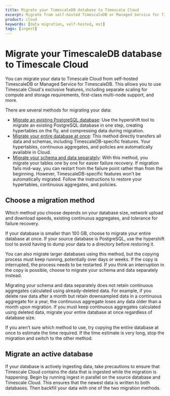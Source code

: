 ```yaml
---
title: Migrate your TimescaleDB database to Timescale Cloud
excerpt: Migrate from self-hosted TimescaleDB or Managed Service for TimescaleDB
product: cloud
keywords: [data migration, self-hosted, mst]
tags: [ingest]
---
```


# Migrate your TimescaleDB database to Timescale Cloud

You can migrate your data to Timescale Cloud from self-hosted TimescaleDB or
Managed Service for TimescaleDB. This allows you to use Timescale Cloud's
exclusive features, including separate scaling for compute and storage
requirements, first-class multi-node support, and more.

There are several methods for migrating your data:

*   [Migrate an existing PostgreSQL database][hypershift]: Use the
    hypershift tool to migrate an existing PostgreSQL database in one step,
    creating hypertables on the fly, and compressing data during migration.
*   [Migrate your entire database at once][migrate-entire]: This method
    directly transfers all data and schemas, including TimescaleDB-specific
    features. Your hypertables, continuous aggregates, and policies are
    automatically available in Cloud.
*   [Migrate your schema and data separately][migrate-separately]: With this
    method, you migrate your tables one by one for easier failure recovery. If
    migration fails mid-way, you can restart from the failure point rather than
    from the beginning. However, TimescaleDB-specific features won't be
    automatically migrated. Follow the instructions to restore your hypertables,
    continuous aggregates, and policies.

## Choose a migration method

Which method you choose depends on your database size, network upload and
download speeds, existing continuous aggregates, and tolerance for failure
recovery.

If your database is smaller than 100&nbsp;GB, choose to migrate your entire
database at once. If your source database is PostgreSQL, use the hypershift
tool to avoid having to dump your data to a directory before restoring it.

You can also migrate larger databases using this method, but
the copying process must keep running, potentially over days or weeks. If the
copy is interrupted, the process needs to be restarted. If you think an
interruption in the copy is possible, choose to migrate your schema and data
separately instead.

<highlight type="warning">
Migrating your schema and data separately does not retain continuous aggregates
calculated using already-deleted data. For example, if you delete raw data after
a month but retain downsampled data in a continuous aggregate for a year, the
continuous aggregate loses any data older than a month upon migration. If you
must keep continuous aggregates calculated using deleted data, migrate your
entire database at once regardless of database size.
</highlight>

If you aren't sure which method to use, try copying the entire database at once
to estimate the time required. If the time estimate is very long, stop the
migration and switch to the other method.

## Migrate an active database

If your database is actively ingesting data, take precautions to ensure that
Timescale Cloud contains the data that is ingested while the migration is
happening. Begin by running ingest in parallel on the source database and
Timescale Cloud. This ensures that the newest data is written to both databases.
Then backfill your data with one of the two migration methods.

[migrate-entire]: /cloud/:currentVersion:/migrate-to-cloud/entire-database/
[migrate-separately]: /cloud/:currentVersion:/migrate-to-cloud/schema-then-data/
[hypershift]: cloud/:currentVersion:/migrate-to-cloud/hypershift/
